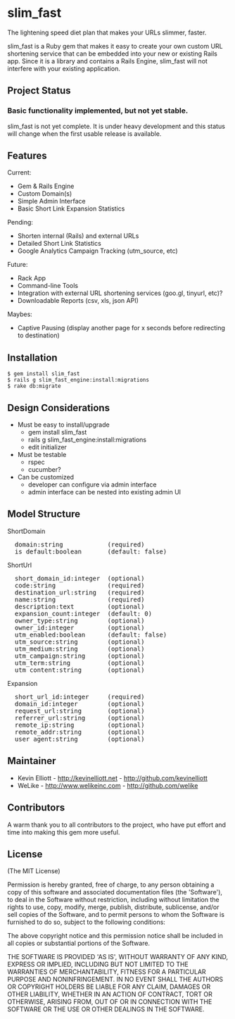 slim_fast
=========

The lightening speed diet plan that makes your URLs slimmer, faster.

slim_fast is a Ruby gem that makes it easy to create your own custom URL shortening service that can be embedded into your new or existing Rails app. Since it is a library and contains a Rails Engine, slim_fast will not interfere with your existing application.

Project Status
--------------

### Basic functionality implemented, but not yet stable.

slim_fast is not yet complete. It is under heavy development and this status will change when the first usable release is available.

Features
--------

Current:

* Gem & Rails Engine
* Custom Domain(s)
* Simple Admin Interface
* Basic Short Link Expansion Statistics

Pending:

* Shorten internal (Rails) and external URLs
* Detailed Short Link Statistics
* Google Analytics Campaign Tracking (utm_source, etc)

Future:

* Rack App
* Command-line Tools
* Integration with external URL shortening services (goo.gl, tinyurl, etc)?
* Downloadable Reports (csv, xls, json API)

Maybes:

* Captive Pausing (display another page for x seconds before redirecting to destination)

Installation
------------

```shell
$ gem install slim_fast
$ rails g slim_fast_engine:install:migrations
$ rake db:migrate
```

Design Considerations
---------------------

* Must be easy to install/upgrade
  * gem install slim_fast
  * rails g slim_fast_engine:install:migrations
  * edit initializer
* Must be testable
  * rspec
  * cucumber?
* Can be customized
  * developer can configure via admin interface
  * admin interface can be nested into existing admin UI

Model Structure
---------------

ShortDomain
<pre>
  domain:string            (required)
  is_default:boolean       (default: false)
</pre>

ShortUrl
<pre>
  short_domain_id:integer  (optional)
  code:string              (required)
  destination_url:string   (required)
  name:string              (required)
  description:text         (optional)
  expansion_count:integer  (default: 0)
  owner_type:string        (optional)
  owner_id:integer         (optional)
  utm_enabled:boolean      (default: false)
  utm_source:string        (optional)
  utm_medium:string        (optional)
  utm_campaign:string      (optional)
  utm_term:string          (optional)
  utm_content:string       (optional)
</pre>

Expansion
<pre>
  short_url_id:integer     (required)
  domain_id:integer        (optional)
  request_url:string       (optional)
  referrer_url:string      (optional)
  remote_ip:string         (optional)
  remote_addr:string       (optional)
  user_agent:string        (optional)
</pre>

Maintainer
----------

* Kevin Elliott - http://kevinelliott.net - http://github.com/kevinelliott
* WeLike - http://www.welikeinc.com - http://github.com/welike

Contributors
------------

A warm thank you to all contributors to the project, who have put effort and time into making this gem more useful.

License
-------

(The MIT License)

Permission is hereby granted, free of charge, to any person obtaining
a copy of this software and associated documentation files (the
'Software'), to deal in the Software without restriction, including
without limitation the rights to use, copy, modify, merge, publish,
distribute, sublicense, and/or sell copies of the Software, and to
permit persons to whom the Software is furnished to do so, subject to
the following conditions:

The above copyright notice and this permission notice shall be
included in all copies or substantial portions of the Software.

THE SOFTWARE IS PROVIDED 'AS IS', WITHOUT WARRANTY OF ANY KIND,
EXPRESS OR IMPLIED, INCLUDING BUT NOT LIMITED TO THE WARRANTIES OF
MERCHANTABILITY, FITNESS FOR A PARTICULAR PURPOSE AND NONINFRINGEMENT.
IN NO EVENT SHALL THE AUTHORS OR COPYRIGHT HOLDERS BE LIABLE FOR ANY
CLAIM, DAMAGES OR OTHER LIABILITY, WHETHER IN AN ACTION OF CONTRACT,
TORT OR OTHERWISE, ARISING FROM, OUT OF OR IN CONNECTION WITH THE
SOFTWARE OR THE USE OR OTHER DEALINGS IN THE SOFTWARE.